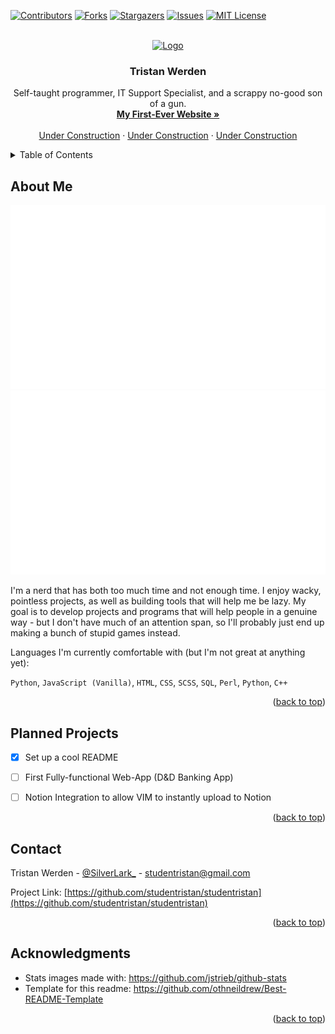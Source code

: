 <div id="top"></div>
<!--
*** Thanks for checking out the Best-README-Template. If you have a suggestion
*** that would make this better, please fork the repo and create a pull request
*** or simply open an issue with the tag "enhancement".
*** Don't forget to give the project a star!
*** Thanks again! Now go create something AMAZING! :D
-->



<!-- PROJECT SHIELDS -->
<!--
*** I'm using markdown "reference style" links for readability.
*** Reference links are enclosed in brackets [ ] instead of parentheses ( ).
*** See the bottom of this document for the declaration of the reference variables
*** for contributors-url, forks-url, etc. This is an optional, concise syntax you may use.
*** https://www.markdownguide.org/basic-syntax/#reference-style-links
-->
[![Contributors][contributors-shield]][contributors-url]
[![Forks][forks-shield]][forks-url]
[![Stargazers][stars-shield]][stars-url]
[![Issues][issues-shield]][issues-url]
[![MIT License][license-shield]][license-url]




<!-- PROJECT LOGO -->
<br />
<div align="center">
  <a href="https://github.com/studentristan/studentristan">
    <img src="https://github.com/studentristan/studentristan/blob/main/AxaFwt4a_400x400.png" alt="Logo" width="80" height="80">
  </a>

<h3 align="center">Tristan Werden</h3>

  <p align="center">
    Self-taught programmer, IT Support Specialist, and a scrappy no-good son of a gun. 
    <br />
    <a href="https://magicalgroom.weebly.com/"><strong>My First-Ever Website »</strong></a>
    <br />
    <br />
    <a href="https://github.com/github_username/repo_name">Under Construction</a>
    ·
    <a href="https://github.com/github_username/repo_name/issues">Under Construction</a>
    ·
    <a href="https://github.com/github_username/repo_name/issues">Under Construction</a>
  </p>
</div>



<!-- TABLE OF CONTENTS -->
<details>
  <summary>Table of Contents</summary>
  <ol>
    <li>
      <a href="#about-Me">About Me</a>
    </li>
    <li><a href="#Planned Projects">Planned Projects</a></li>
    <li><a href="#contact">Contact</a></li>
    <li><a href="#acknowledgments">Acknowledgments</a></li>
  </ol>
</details>



<!-- ABOUT THE PROJECT -->
## About Me

![Languages](https://github.com/studentristan/github-stats/blob/master/generated/languages.svg)
![overview](https://github.com/studentristan/github-stats/blob/master/generated/overview.svg)

I'm a nerd that has both too much time and not enough time. I enjoy wacky, pointless projects, as well as building tools that will help me be lazy. My goal is to develop projects and programs that will help people in a genuine way - but I don't have much of an attention span, so I'll probably just end up making a bunch of stupid games instead. 


Languages I'm currently comfortable with (but I'm not great at anything yet):

`Python`, `JavaScript (Vanilla)`, `HTML`, `CSS`, `SCSS`, `SQL`, `Perl`, `Python`, `C++`

<p align="right">(<a href="#top">back to top</a>)</p>



<!-- ROADMAP -->
## Planned Projects

- [x] Set up a cool README
- [ ] First Fully-functional Web-App (D&D Banking App)
- [ ] Notion Integration to allow VIM to instantly upload to Notion


<p align="right">(<a href="#top">back to top</a>)</p>



<!-- CONTACT -->
## Contact

Tristan Werden - [@SilverLark_](https://twitter.com/SilverLark_) - studentristan@gmail.com

Project Link: [https://github.com/studentristan/studentristan](https://github.com/studentristan/studentristan)

<p align="right">(<a href="#top">back to top</a>)</p>



<!-- ACKNOWLEDGMENTS -->
## Acknowledgments

* Stats images made with: https://github.com/jstrieb/github-stats
* Template for this readme: https://github.com/othneildrew/Best-README-Template

<p align="right">(<a href="#top">back to top</a>)</p>



<!-- MARKDOWN LINKS & IMAGES -->
<!-- https://www.markdownguide.org/basic-syntax/#reference-style-links -->
[contributors-shield]: https://img.shields.io/github/contributors/studentristan/studentristan.svg?style=for-the-badge
[contributors-url]: https://github.com/studentristan/studentristan/graphs/contributors
[forks-shield]: https://img.shields.io/github/forks/studentristan/studentristan.svg?style=for-the-badge
[forks-url]: https://github.com/studentristan/studentristan/network/members
[stars-shield]: https://img.shields.io/github/stars/studentristan/studentristan.svg?style=for-the-badge
[stars-url]: https://github.com/studentristan/studentristan/stargazers
[issues-shield]: https://img.shields.io/github/issues/studentristan/studentristan.svg?style=for-the-badge
[issues-url]: https://github.com/studentristan/studentristan/issues
[license-shield]: https://img.shields.io/github/license/studentristan/studentristan.svg?style=for-the-badge
[license-url]: https://github.com/studentristan/studentristan/blob/master/LICENSE.txt
[linkedin-shield]: https://img.shields.io/badge/-LinkedIn-black.svg?style=for-the-badge&logo=linkedin&colorB=555
[linkedin-url]: https://linkedin.com/in/linkedin_username
